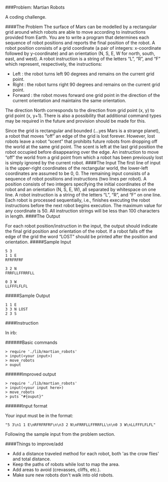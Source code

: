 ###Problem: Martian Robots

A coding challenge.

####The Problem
The surface of Mars can be modelled by a rectangular grid around which robots are able to move according to instructions provided from Earth. You are to write a program that determines each sequence of robot positions and reports the final position of the robot.
A robot position consists of a grid coordinate (a pair of integers: x-coordinate followed by y-coordinate) and an orientation (N, S, E, W for north, south, east, and west).
A robot instruction is a string of the letters “L”, “R”, and “F” which represent, respectively, the instructions:
* Left : the robot turns left 90 degrees and remains on the current grid point.
* Right : the robot turns right 90 degrees and remains on the current grid point.
* Forward : the robot moves forward one grid point in the direction of the current
orientation and maintains the same orientation.

The direction North corresponds to the direction from grid point (x, y) to grid point (x, y+1). There is also a possibility that additional command types may be required in the future and provision should be made for this.

Since the grid is rectangular and bounded (...yes Mars is a strange planet), a robot that moves “off” an edge of the grid is lost forever. However, lost robots leave a robot “scent” that prohibits future robots from dropping off the world at the same grid point. The scent is left at the last grid position the robot occupied before disappearing over the edge. An instruction to move “off” the world from a grid point from which a robot has been previously lost is simply ignored by the current robot.
####The Input
The first line of input is the upper-right coordinates of the rectangular world, the lower-left coordinates are assumed to be 0, 0.
The remaining input consists of a sequence of robot positions and instructions (two lines per robot). A position consists of two integers specifying the initial coordinates of the robot and an orientation (N, S, E, W), all separated by whitespace on one line. A robot instruction is a string of the letters “L”, “R”, and “F” on one line.
Each robot is processed sequentially, i.e., finishes executing the robot instructions before the next robot begins execution.
The maximum value for any coordinate is 50.
All instruction strings will be less than 100 characters in length.
####The Output

For each robot position/instruction in the input, the output should indicate the final grid position and orientation of the robot. If a robot falls off the edge of the grid the word “LOST” should be printed after the position and orientation.
#####Sample Input
```
5 3
1 1 E 
RFRFRFRF

3 2 N 
FRRFLLFFRRFLL

0 3 W
LLFFFLFLFL
```
#####Sample Output
```
1 1 E
3 3 N LOST
2 3 S
```

####Instruction

In irb:

######Basic commands

```
> require './lib/martian_robots'
> input(<your input>)
> move_robots
> ouput
```

######Improved output

```
> require './lib/martian_robots'
> input(<your input here>)
> move_robots
> puts "#{ouput}"
```
######Input format

Your input must be in the format:

```
"5 3\n1 1 E\nRFRFRFRF\n\n3 2 N\nFRRFLLFFRRFLL\n\n0 3 W\nLLFFFLFLFL"
```
Following the sample input from the problem section. 

####Things to improve/add

* Add a distance traveled method for each robot, both 'as the crow flies' and total distance.
* Keep the paths of robots while lost to map the area.
* Add areas to avoid (crevasses, cliffs, etc.).
* Make sure new robots don't walk into old robots.